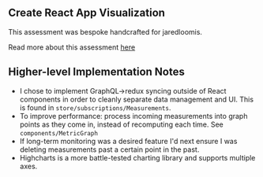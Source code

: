 ## Create React App Visualization

This assessment was bespoke handcrafted for jaredloomis.

Read more about this assessment [here](https://react.eogresources.com)

## Higher-level Implementation Notes

- I chose to implement GraphQL->redux syncing outside of React
  components in order to cleanly separate data management and
  UI. This is found in `store/subscriptions/Measurements`.
- To improve performance: process incoming measurements into
  graph points as they come in, instead of recomputing each time.
  See `components/MetricGraph`
- If long-term monitoring was a desired feature I'd next ensure I
  was deleting measurements past a certain point in the past.
- Highcharts is a more battle-tested charting library and supports
  multiple axes.
